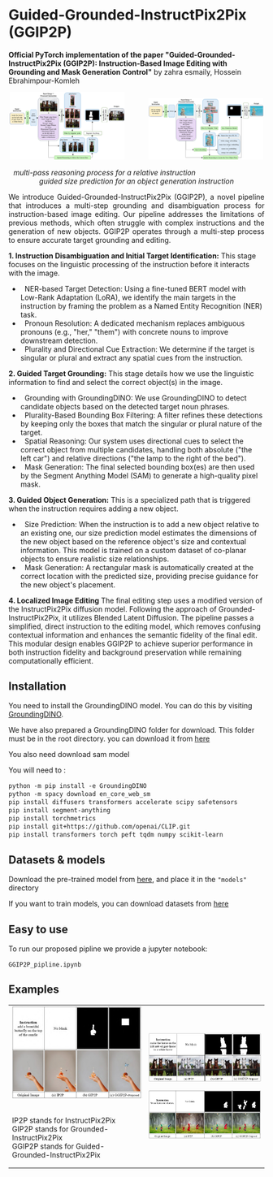 # Guided-Grounded-InstructPix2Pix (GGIP2P)

**Official PyTorch implementation of the paper "Guided-Grounded-InstructPix2Pix (GGIP2P): Instruction-Based Image Editing with Grounding and Mask Generation Control"** by zahra esmaily, Hossein Ebrahimpour-Komleh

<p align="center">
  <img src="imgs/main_architecture_for_relative.png" alt="relative_arch" width="45%" />
  &nbsp;&nbsp;&nbsp;&nbsp;&nbsp;&nbsp;&nbsp;&nbsp;&nbsp;&nbsp;
  <img src="imgs/main_architecture_for_add.png" alt="add_arch" width="45%" />
</p>
<p align="center">
  <em> multi-pass reasoning process for a relative instruction &nbsp;&nbsp;&nbsp;&nbsp;&nbsp;&nbsp;&nbsp;&nbsp;&nbsp;&nbsp;&nbsp;&nbsp;&nbsp;&nbsp;&nbsp;</em>
  <em>&nbsp;&nbsp;&nbsp;&nbsp;&nbsp;&nbsp;&nbsp;&nbsp;&nbsp;&nbsp;&nbsp;&nbsp;&nbsp;&nbsp;&nbsp; guided size prediction for an object generation instruction </em>
</p>
<p align="justify">
We introduce Guided-Grounded-InstructPix2Pix (GGIP2P), a novel pipeline that introduces a multi-step grounding and disambiguation process for instruction-based image editing. Our pipeline addresses the limitations of previous methods, which often struggle with complex instructions and the generation of new objects. GGIP2P operates through a multi-step process to ensure accurate target grounding and editing.

**1. Instruction Disambiguation and Initial Target Identification:**
This stage focuses on the linguistic processing of the instruction before it interacts with the image.
 * &nbsp; NER-based Target Detection: Using a fine-tuned BERT model with Low-Rank Adaptation (LoRA), we identify the main targets in the instruction by framing the problem as a Named Entity Recognition (NER) task. 
 * &nbsp; Pronoun Resolution: A dedicated mechanism replaces ambiguous pronouns (e.g., "her," "them") with concrete nouns to improve downstream detection.
 * &nbsp; Plurality and Directional Cue Extraction: We determine if the target is singular or plural and extract any spatial cues from the instruction.

**2. Guided Target Grounding:**
This stage details how we use the linguistic information to find and select the correct object(s) in the image.
 * &nbsp; Grounding with GroundingDINO: We use GroundingDINO to detect candidate objects based on the detected target noun phrases.
 * &nbsp; Plurality-Based Bounding Box Filtering: A filter refines these detections by keeping only the boxes that match the singular or plural nature of the target.
 * &nbsp; Spatial Reasoning: Our system uses directional cues to select the correct object from multiple candidates, handling both absolute ("the left car") and relative directions ("the lamp to the right of the bed").
 * &nbsp; Mask Generation: The final selected bounding box(es) are then used by the Segment Anything Model (SAM) to generate a high-quality pixel mask.

**3. Guided Object Generation:**
This is a specialized path that is triggered when the instruction requires adding a new object.
 * &nbsp; Size Prediction: When the instruction is to add a new object relative to an existing one, our size prediction model estimates the dimensions of the new object based on the reference object's size and contextual information. This model is trained on a custom dataset of co-planar objects to ensure realistic size relationships.
 * &nbsp; Mask Generation: A rectangular mask is automatically created at the correct location with the predicted size, providing precise guidance for the new object's placement.

**4. Localized Image Editing**
The final editing step uses a modified version of the InstructPix2Pix diffusion model. Following the approach of Grounded-InstructPix2Pix, it utilizes Blended Latent Diffusion. The pipeline passes a simplified, direct instruction to the editing model, which removes confusing contextual information and enhances the semantic fidelity of the final edit.
This modular design enables GGIP2P to achieve superior performance in both instruction fidelity and background preservation while remaining computationally efficient.	
</p>

## Installation
You need to install the GroundingDINO model. You can do this by visiting [GroundingDINO](https://github.com/IDEA-Research/GroundingDINO).

We have also prepared a GroundingDINO folder for download. This folder must be in the root directory. you can download it from [here](https://drive.google.com/)

You also need download sam model 

You will need to :

	python -m pip install -e GroundingDINO
	python -m spacy download en_core_web_sm
	pip install diffusers transformers accelerate scipy safetensors
	pip install segment-anything
	pip install torchmetrics
	pip install git+https://github.com/openai/CLIP.git
	pip install transformers torch peft tqdm numpy scikit-learn

## Datasets & models
Download the pre-trained model from [here](https://drive.google.com/), and place it in the `"models"` directory

If you want to train models, you can download datasets from [here](https://drive.google.com/)


## Easy to use
To run our proposed pipline we provide a jupyter notebook:

	GGIP2P_pipline.ipynb

## Examples
<p align="center">
  <table>
    <tr>
      <td>
        <img src="imgs/figB11.jpg" alt="add_butterfly" width="100%" /><br><br>
	<p>IP2P stands for  InstructPix2Pix<br>
	 GIP2P stands for  Grounded-InstructPix2Pix<br>
	 GGIP2P stands for  Guided-Grounded-InstructPix2Pix</p>
      </td>      
      <td>
        <img src="imgs/figB6.jpg" alt="relative_horse" align="right"/><br>&nbsp;<br>
        <img src="imgs/fig10.jpg" alt="Pronoun_them" align="right"/>
      </td>
    </tr>
  </table>
</p>

